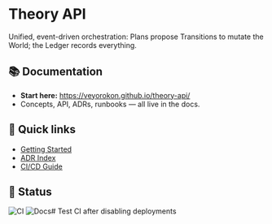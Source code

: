 # Theory API

Unified, event-driven orchestration: Plans propose Transitions to mutate the World; the Ledger records everything.

## 📚 Documentation
- **Start here:** https://veyorokon.github.io/theory-api/
- Concepts, API, ADRs, runbooks — all live in the docs.

## 🧭 Quick links
- [Getting Started](docs/source/guides/getting-started.md)
- [ADR Index](docs/source/adr/index.md)
- [CI/CD Guide](docs/source/guides/ci-cd.md)

## 🧪 Status
![CI](https://github.com/veyorokon/theory-api/actions/workflows/ci-cd.yml/badge.svg)
![Docs](https://github.com/veyorokon/theory-api/actions/workflows/docs.yml/badge.svg)# Test CI after disabling deployments
